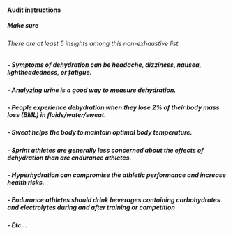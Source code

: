 #### Audit instructions

##### Make sure 

###### There are at least 5 insights among this non-exhaustive list: 

##### - Symptoms of dehydration can be headache, dizziness, nausea, lightheadedness, or fatigue.
##### - Analyzing urine is a good way to measure dehydration.
##### - People experience dehydration when they lose 2% of their body mass loss (BML) in fluids/water/sweat.
##### - Sweat helps the body to maintain optimal body temperature.
##### - Sprint athletes are generally less concerned about the effects of dehydration than are endurance athletes.
##### - Hyperhydration can compromise the athletic performance and increase health risks.
##### - Endurance athletes should drink beverages containing carbohydrates and electrolytes during and after training or competition
##### - Etc...
